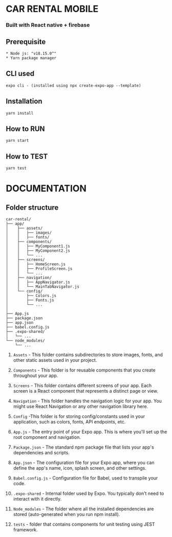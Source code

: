 # CAR RENTAL MOBILE

### Built with React native + firebase

## Prerequisite
```
* Node js: "v18.15.0^"
* Yarn package manager
```

## CLI used

```
expo cli - (installed using npx create-expo-app --template)
```

## Installation

```
yarn install
```

## How to RUN

```
yarn start
```

## How to TEST

```
yarn test
```

# DOCUMENTATION

## Folder structure

```
car-rental/
├── app/
│    ├── assets/
│    │   ├── images/
│    │   ├── fonts/
│    ├── components/
│    │   ├── MyComponent1.js
│    │   ├── MyComponent2.js
│    │   └── ...
│    ├── screens/
│    │   ├── HomeScreen.js
│    │   ├── ProfileScreen.js
│    │   └── ...
│    ├── navigation/
│    │   ├── AppNavigator.js
│    │   └── MainTabNavigator.js
│    └── config/
│        ├── Colors.js
│        ├── Fonts.js
│        └── ...
│
├── App.js
├── package.json
├── app.json
├── babel.config.js
├── .expo-shared/
│   └── ...
└── node_modules/
    └── ...

```

1. `Assets` - This folder contains subdirectories to store images, fonts, and other static assets used in your project.

2. `Components` - This folder is for reusable components that you create throughout your app.

3. `Screens` - This folder contains different screens of your app. Each screen is a React component that represents a distinct page or view.

4. `Navigation` - This folder handles the navigation logic for your app. You might use React Navigation or any other navigation library here.

5. `Config` -This folder is for storing config/constants used in your application, such as colors, fonts, API endpoints, etc.

6. `App.js` - The entry point of your Expo app. This is where you'll set up the root component and navigation.

7. `Package.json` - The standard npm package file that lists your app's dependencies and scripts.

8. `App.json` - The configuration file for your Expo app, where you can define the app's name, icon, splash screen, and other settings.

9. `Babel.config.js` - Configuration file for Babel, used to transpile your code.

10. `.expo-shared` - Internal folder used by Expo. You typically don't need to interact with it directly.

11. `Node_modules` - The folder where all the installed dependencies are stored (auto-generated when you run npm install).

12. `tests` - folder that contains components for unit testing using JEST framework.
